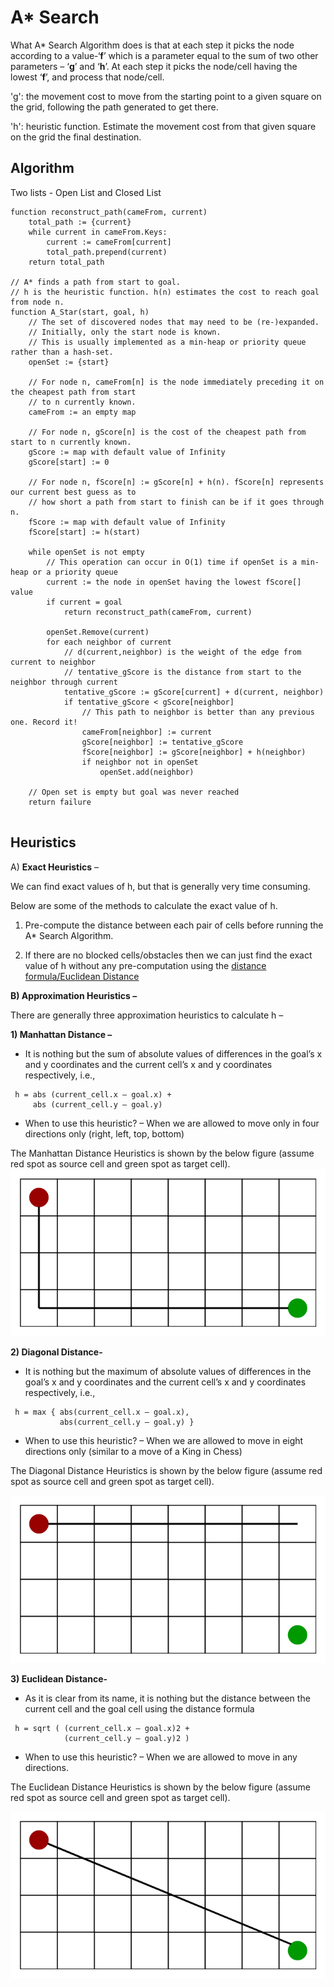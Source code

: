# A* Search

What A* Search Algorithm does is that at each step it picks the node according to a value-‘**f**’ which is a parameter equal to the sum of two other parameters – ‘**g**’ and ‘**h**’. At each step it picks the node/cell having the lowest ‘**f**’, and process that node/cell.

'g': the movement cost to move from the starting point to a given square on the grid, following the path generated to get there.

'h': heuristic function.  Estimate the movement cost from that given square on the grid the final destination.

## Algorithm

Two lists - Open List and Closed List

```
function reconstruct_path(cameFrom, current)
    total_path := {current}
    while current in cameFrom.Keys:
        current := cameFrom[current]
        total_path.prepend(current)
    return total_path

// A* finds a path from start to goal.
// h is the heuristic function. h(n) estimates the cost to reach goal from node n.
function A_Star(start, goal, h)
    // The set of discovered nodes that may need to be (re-)expanded.
    // Initially, only the start node is known.
    // This is usually implemented as a min-heap or priority queue rather than a hash-set.
    openSet := {start}

    // For node n, cameFrom[n] is the node immediately preceding it on the cheapest path from start
    // to n currently known.
    cameFrom := an empty map

    // For node n, gScore[n] is the cost of the cheapest path from start to n currently known.
    gScore := map with default value of Infinity
    gScore[start] := 0

    // For node n, fScore[n] := gScore[n] + h(n). fScore[n] represents our current best guess as to
    // how short a path from start to finish can be if it goes through n.
    fScore := map with default value of Infinity
    fScore[start] := h(start)

    while openSet is not empty
        // This operation can occur in O(1) time if openSet is a min-heap or a priority queue
        current := the node in openSet having the lowest fScore[] value
        if current = goal
            return reconstruct_path(cameFrom, current)

        openSet.Remove(current)
        for each neighbor of current
            // d(current,neighbor) is the weight of the edge from current to neighbor
            // tentative_gScore is the distance from start to the neighbor through current
            tentative_gScore := gScore[current] + d(current, neighbor)
            if tentative_gScore < gScore[neighbor]
                // This path to neighbor is better than any previous one. Record it!
                cameFrom[neighbor] := current
                gScore[neighbor] := tentative_gScore
                fScore[neighbor] := gScore[neighbor] + h(neighbor)
                if neighbor not in openSet
                    openSet.add(neighbor)

    // Open set is empty but goal was never reached
    return failure
		

```

## Heuristics

A) **Exact Heuristics** –

We can find exact values of h, but that is generally very time consuming.

Below are some of the methods to calculate the exact value of h.

1) Pre-compute the distance between each pair of cells before running the A* Search Algorithm.

2) If there are no blocked cells/obstacles then we can just find the exact value of h without any pre-computation using the [distance formula/Euclidean Distance](https://en.wikipedia.org/wiki/Euclidean_distance)

**B) Approximation Heuristics –** 

 There are generally three approximation heuristics to calculate h –

**1) Manhattan Distance –**

-  It is nothing but the sum of absolute values of differences in the  goal’s x and y coordinates  and the current cell’s x and y coordinates  respectively, i.e.,

  ```
   h = abs (current_cell.x – goal.x) + 
       abs (current_cell.y – goal.y) 
  ```

-  When to use this heuristic? – When we are allowed to move only in four directions only (right, left, top, bottom)

The Manhattan Distance Heuristics is shown by the below figure (assume red spot as source cell and green spot as target cell).
 ![Manhattan_Heuristics](assets/a_-search-algorithm-3.png)

**2) Diagonal Distance-**

-  It is nothing but the maximum of absolute values of differences in  the goal’s x and y coordinates  and the current cell’s x and y  coordinates respectively, i.e.,

  ```
   h = max { abs(current_cell.x – goal.x),
             abs(current_cell.y – goal.y) } 
  ```

-  When to use this heuristic?  – When we are allowed to move in eight directions only (similar to a move of a King in Chess)

The Diagonal Distance Heuristics is shown by the below figure (assume red spot as source cell and green spot as target cell).

![Diagonal_Heuristics](assets/a_-search-algorithm-4.png)

**3) Euclidean Distance-**

-  As it is clear from its name, it is nothing but the distance  between the current cell and the goal cell using the distance formula

  ```
   h = sqrt ( (current_cell.x – goal.x)2 + 
              (current_cell.y – goal.y)2 ) 
  ```

-  When to use this heuristic?  – When we are allowed to move in any directions. 

The Euclidean Distance Heuristics is shown by the below figure (assume red spot as source cell and green spot as target cell).

![Euclidean_Heuristics](assets/a_-search-algorithm-5.png)